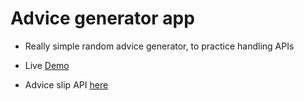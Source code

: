 # Advice generator app

[](/screenshot.png)

- Really simple random advice generator, to practice handling APIs

- Live [Demo](https://cryptic-deer.github.io/advice-generator/)

- Advice slip API [here](https://api.adviceslip.com/)
